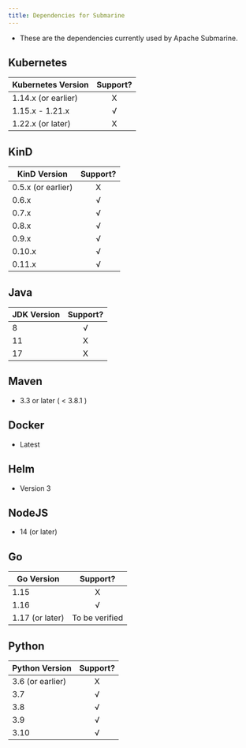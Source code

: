 ```yaml
---
title: Dependencies for Submarine
---
```

<!--
Licensed to the Apache Software Foundation (ASF) under one
or more contributor license agreements.  See the NOTICE file
distributed with this work for additional information
regarding copyright ownership.  The ASF licenses this file
to you under the Apache License, Version 2.0 (the
"License"); you may not use this file except in compliance
with the License.  You may obtain a copy of the License at

  http://www.apache.org/licenses/LICENSE-2.0

Unless required by applicable law or agreed to in writing,
software distributed under the License is distributed on an
"AS IS" BASIS, WITHOUT WARRANTIES OR CONDITIONS OF ANY
KIND, either express or implied.  See the License for the
specific language governing permissions and limitations
under the License.
-->
* These are the dependencies currently used by Apache Submarine.

## Kubernetes
| Kubernetes Version   | Support?  |
| ------------- |:-------------:|
| 1.14.x (or earlier) | X |
| 1.15.x - 1.21.x | √ |
| 1.22.x (or later) | X |

## KinD
| KinD Version   | Support?  |
| ------------- |:-------------:|
| 0.5.x (or earlier) | X |
| 0.6.x | √ |
| 0.7.x | √ |
| 0.8.x | √ |
| 0.9.x | √ |
| 0.10.x | √ |
| 0.11.x | √ |

## Java
| JDK Version   | Support?  |
| ------------- |:-------------:|
| 8 | √ |
| 11 | X |
| 17 | X |

## Maven
* 3.3 or later ( < 3.8.1 )

## Docker
* Latest

## Helm
* Version 3

## NodeJS
* 14 (or later)

## Go
| Go Version   | Support?  |
| ------------- |:-------------:|
| 1.15 | X |
| 1.16 | √ |
| 1.17 (or later) | To be verified |

## Python

| Python Version   | Support?  |
| ------------- |:-------------:|
| 3.6 (or earlier) | X |
| 3.7  | √ |
| 3.8  | √ |
| 3.9  | √ |
| 3.10 | √ |
